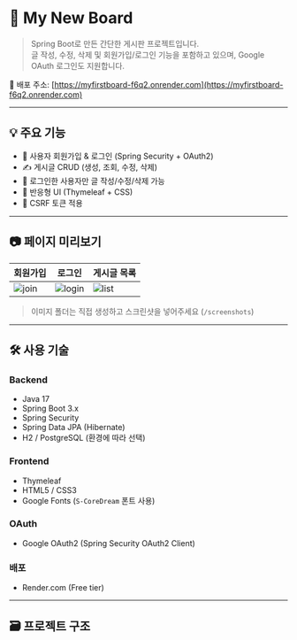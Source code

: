 # 🧊 My New Board

> Spring Boot로 만든 간단한 게시판 프로젝트입니다.  
> 글 작성, 수정, 삭제 및 회원가입/로그인 기능을 포함하고 있으며, Google OAuth 로그인도 지원합니다.

🔗 배포 주소: [https://myfirstboard-f6q2.onrender.com](https://myfirstboard-f6q2.onrender.com)

---

## 💡 주요 기능

- 🔐 사용자 회원가입 & 로그인 (Spring Security + OAuth2)
- ✍️ 게시글 CRUD (생성, 조회, 수정, 삭제)
- 🧑 로그인한 사용자만 글 작성/수정/삭제 가능
- 📱 반응형 UI (Thymeleaf + CSS)
- 🔄 CSRF 토큰 적용

---

## 📷 페이지 미리보기

| 회원가입 | 로그인 | 게시글 목록 |
|---|---|---|
| ![join](./screenshots/join.png) | ![login](./screenshots/login.png) | ![list](./screenshots/list.png) |

> 이미지 폴더는 직접 생성하고 스크린샷을 넣어주세요 (`/screenshots`)

---

## 🛠 사용 기술

### Backend
- Java 17
- Spring Boot 3.x
- Spring Security
- Spring Data JPA (Hibernate)
- H2 / PostgreSQL (환경에 따라 선택)

### Frontend
- Thymeleaf
- HTML5 / CSS3
- Google Fonts (`S-CoreDream` 폰트 사용)

### OAuth
- Google OAuth2 (Spring Security OAuth2 Client)

### 배포
- Render.com (Free tier)

---

## 🗃 프로젝트 구조

